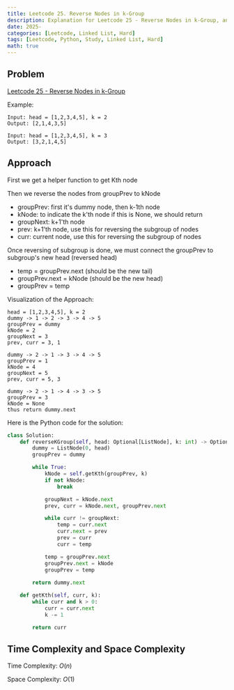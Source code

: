 ```yaml
---
title: Leetcode 25. Reverse Nodes in k-Group
description: Explanation for Leetcode 25 - Reverse Nodes in k-Group, and its solution in Python.
date: 2025-
categories: [Leetcode, Linked List, Hard]
tags: [Leetcode, Python, Study, Linked List, Hard]
math: true
---
```


## Problem
[Leetcode 25 - Reverse Nodes in k-Group](https://leetcode.com/problems/reverse-nodes-in-k-group/description/)

Example:
```
Input: head = [1,2,3,4,5], k = 2
Output: [2,1,4,3,5]

Input: head = [1,2,3,4,5], k = 3
Output: [3,2,1,4,5]
```

## Approach

First we get a helper function to get Kth node

Then we reverse the nodes from groupPrev to kNode
- groupPrev: first it's dummy node, then k-1th node
- kNode: to indicate the k'th node if this is None, we should return
- groupNext: k+1'th node
- prev: k+1'th node, use this for reversing the subgroup of nodes
- curr: current node, use this for reversing the subgroup of nodes

Once reversing of subgroup is done, we must connect the groupPrev to subgroup's new head (reversed head)
- temp = groupPrev.next  (should be the new tail)
- groupPrev.next = kNode (should be the new head)
- groupPrev = temp

Visualization of the Approach:
```
head = [1,2,3,4,5], k = 2
dummy -> 1 -> 2 -> 3 -> 4 -> 5
groupPrev = dummy
kNode = 2
groupNext = 3
prev, curr = 3, 1

dummy -> 2 -> 1 -> 3 -> 4 -> 5
groupPrev = 1
kNode = 4
groupNext = 5
prev, curr = 5, 3

dummy -> 2 -> 1 -> 4 -> 3 -> 5
groupPrev = 3
kNode = None
thus return dummy.next
```

Here is the Python code for the solution:
```python
class Solution:
    def reverseKGroup(self, head: Optional[ListNode], k: int) -> Optional[ListNode]:
        dummy = ListNode(0, head)
        groupPrev = dummy

        while True:
            kNode = self.getKth(groupPrev, k)
            if not kNode:
                break

            groupNext = kNode.next
            prev, curr = kNode.next, groupPrev.next

            while curr != groupNext:
                temp = curr.next
                curr.next = prev
                prev = curr
                curr = temp

            temp = groupPrev.next
            groupPrev.next = kNode
            groupPrev = temp
            
        return dummy.next

    def getKth(self, curr, k):
        while curr and k > 0:
            curr = curr.next
            k -= 1

        return curr    
```
## Time Complexity and Space Complexity

Time Complexity: $O(n)$

Space Complexity: $O(1)$